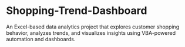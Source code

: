 # Shopping-Trend-Dashboard
An Excel-based data analytics project that explores customer shopping behavior, analyzes trends, and visualizes insights using VBA-powered automation and dashboards.
